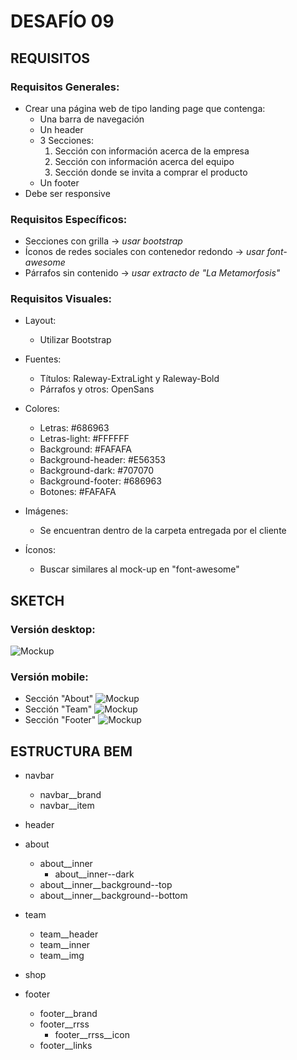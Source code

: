 # DESAFÍO 09

## REQUISITOS

### Requisitos Generales:

- Crear una página web de tipo landing page que contenga:
  - Una barra de navegación
  - Un header
  - 3 Secciones:
    1. Sección con información acerca de la empresa
    2. Sección con información acerca del equipo
    3. Sección donde se invita a comprar el producto
  - Un footer
- Debe ser responsive

### Requisitos Específicos:

- Secciones con grilla &rarr; *usar bootstrap*
- Íconos de redes sociales con contenedor redondo &rarr; *usar font-awesome*
- Párrafos sin contenido &rarr; *usar extracto de "La Metamorfosis"*

### Requisitos Visuales:

- Layout:
  - Utilizar Bootstrap


- Fuentes:
  - Títulos: Raleway-ExtraLight y Raleway-Bold
  - Párrafos y otros: OpenSans


- Colores:
  - Letras: #686963
  - Letras-light: #FFFFFF
  - Background: #FAFAFA
  - Background-header: #E56353
  - Background-dark: #707070
  - Background-footer: #686963
  - Botones: #FAFAFA


- Imágenes:
  - Se encuentran dentro de la carpeta entregada por el cliente


- Íconos:
  - Buscar similares al mock-up en "font-awesome"

## SKETCH

### Versión desktop:
  ![Mockup](mock-up/sketch.jpeg)
### Versión mobile:

  - Sección "About"
    ![Mockup](mock-up/mobile_about.jpeg)
  - Sección "Team"
    ![Mockup](mock-up/mobile_team.jpeg)
  - Sección "Footer"
    ![Mockup](mock-up/mobile_footer.jpeg)


## ESTRUCTURA BEM

- navbar
  - navbar__brand
  - navbar__item

- header

- about
  - about__inner
    - about__inner--dark
  - about__inner__background--top
  - about__inner__background--bottom

- team
  - team__header
  - team__inner
  - team__img

- shop

- footer
  - footer__brand
  - footer__rrss
    - footer__rrss__icon
  - footer__links
